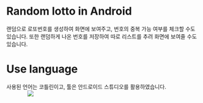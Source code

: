 # Random lotto in Android

랜덤으로 로또번호를 생성하여 화면에 보여주고, 번호의 중복 가능 여부를 체크할 수도 있습니다. 또한 랜덤하게 나온 번호를 저장하여 따로 리스트를 추려 화면에 보여줄 수도 있습니다.

# Use language

사용된 언어는 코틀린이고, 툴은 안드로이드 스튜디오를 활용하였습니다. <br>
&nbsp; &nbsp; &nbsp; &nbsp; &nbsp; &nbsp; &nbsp; <img src="https://img.shields.io/badge/kotlin-fcf87f?style=flat&logo=kotlin&logoColor=d5d5d5"/>
